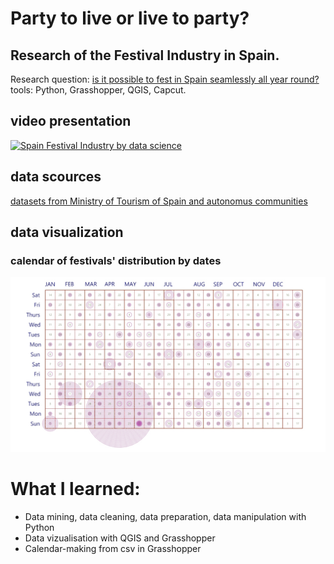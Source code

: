 # Party to live or live to party?
## Research of the Festival Industry in Spain.</br>
Research question: [is it possible to fest in Spain seamlessly all year round?](https://blog.iaac.net/party-to-live-or-live-to-party/)</br>
tools: Python, Grasshopper, QGIS, Capcut.</br>

## video presentation
[![Spain Festival Industry by data science](https://img.youtube.com/vi/ZXprI2yhKzI/0.jpg)](https://www.youtube.com/watch?v=ZXprI2yhKzI)
## data scources
[datasets from Ministry of Tourism of Spain and autonomus communities](https://github.com/bablowsky/Research_of_Spain_Festivals/tree/main/Storytelling_SRC)
## data visualization
### calendar of festivals' distribution by dates
![Alt text](visuals/calendar_fin_true.jpg?raw=true "Title")

# What I learned: 
- Data mining, data cleaning, data preparation, data manipulation with Python
- Data vizualisation with QGIS and Grasshopper
- Calendar-making from csv in Grasshopper

